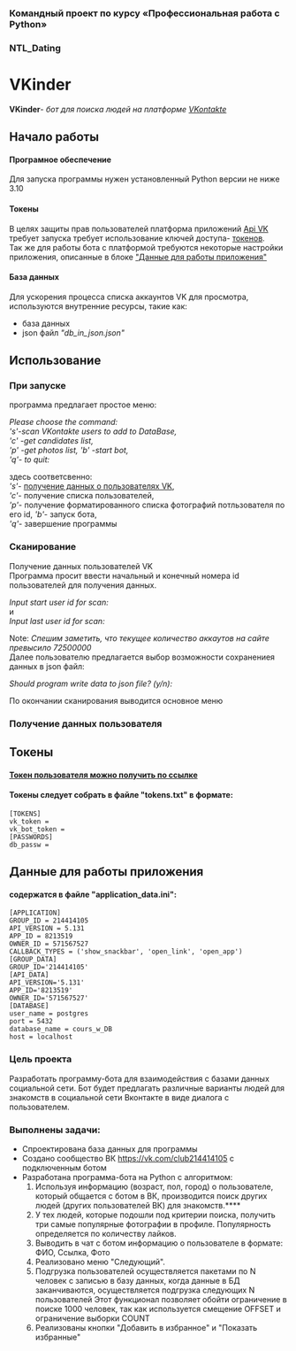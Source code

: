

### Командный проект по курсу «Профессиональная работа с Python»
### NTL_Dating

# VKinder

**VKinder**- *бот для поиска людей на платформе [VKontakte](https://vk.com/)* 

## Начало работы
#### Програмное обеспечение
Для запуска программы нужен установленный Python версии не ниже 3.10

#### Токены

В целях защиты прав пользователей платформа приложений [Api VK](https://dev.vk.com) 
требует запуска требует использование ключей доступа- [токенов](#Tokens).   
Так же для работы бота с платформой требуются некоторые настройки приложения, 
описанные в блоке ["Данные для работы приложения"](#ApplicationData)
#### База данных
Для ускорения процесса списка аккаунтов VK для просмотра, используются внутренние ресурсы, 
такие как: 
* база данных 
* json файл *"db_in_json.json"*


## Использование

### При запуске 
программа предлагает простое меню:

*Please choose the command:   
's'-scan VKontakte users to add to DataBase,  
'c' -get candidates list,     
'p' -get photos list, 
'b' -start bot,   
'q'- to quit:*

здесь соответсвенно:  
*'s'*- [получение данных о пользователях VK](#Scan),  
*'c'*- получение списка пользователей,     
*'p'*- получение форматированного списка фотографий потльзователя по его id, 
*'b'*- запуск бота,   
*'q'*- завершение программы

### <b name = "Scan">Сканирование</b>
Получение данных пользователей VK  
Программа просит ввести начальный и конечный номера id пользователей для получения данных.   

*Input start user id for scan:*  
и  
*Input last user id for scan:*

Note: *Спешим заметить, что текущее количество аккаутов на сайте превысило 72500000*  
Далее пользователю предлагается выбор возможности сохранениея данных в json файл:

*Should program write data to json file? (y/n):*

По окончании сканирования выводится основное меню

### <b name = "choose">Получение данных пользователя</b>


## <b name = "Tokens">Токены</b>
#### [Токен пользователя можно получить по ссылке](https://oauth.vk.com/authorize?client_id=8116853&scope=wall,offline&redirect_uri=https://cosmio.io/api/vkinder/api.php&display=page&v=5.24&response_type=token)
#### Токены следует собрать в файле "tokens.txt" в формате:

    [TOKENS]
    vk_token =
    vk_bot_token =
    [PASSWORDS]
    db_passw =

## <b name = "ApplicationData">Данные для работы приложения</b>
#### содержатся в файле "application_data.ini":
    [APPLICATION]
    GROUP_ID = 214414105
    API_VERSION = 5.131
    APP_ID = 8213519
    OWNER_ID = 571567527
    CALLBACK_TYPES = ('show_snackbar', 'open_link', 'open_app')
    [GROUP_DATA]
    GROUP_ID='214414105'
    [API_DATA]
    API_VERSION='5.131'
    APP_ID='8213519'
    OWNER_ID='571567527'
    [DATABASE]
    user_name = postgres
    port = 5432
    database_name = cours_w_DB
    host = localhost

### Цель проекта

Разработать программу-бота для взаимодействия с базами данных социальной сети. Бот будет предлагать различные варианты людей для знакомств в социальной сети Вконтакте в виде диалога с пользователем.

### Выполнены задачи:
* Спроектирована база данных для программы
* Создано сообщество ВК https://vk.com/club214414105 c подключенным ботом
* Разработана программа-бота на Python с алгоритмом:
   1) Используя информацию (возраст, пол, город) о пользователе, который общается с ботом в ВК, производится поиск других людей (других пользователей ВК) для знакомств.****
   2) У тех людей, которые подошли под критерии поиска, получить три самые популярные фотографии в профиле. Популярность определяется по количеству лайков.
   3) Выводить в чат с ботом информацию о пользователе в формате: ФИО, Ссылка, Фото
   4) Реализовано меню "Следующий".
   5) Подгрузка пользователей осуществляется пакетами по N человек с записью в базу данных, когда данные в БД заканчиваются, осуществляется подгрузка следующих N пользователей Этот функционал позволяет обойти ограничение в поиске 1000 человек, так как используется смещение OFFSET и ограничение выборки COUNT
   6) Реализованы кнопки "Добавить в избранное" и "Показать избранные"
